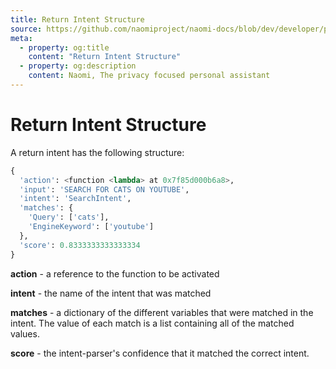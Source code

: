 ```yaml
---
title: Return Intent Structure
source: https://github.com/naomiproject/naomi-docs/blob/dev/developer/plugins/returnintent.md
meta:
  - property: og:title
    content: "Return Intent Structure"
  - property: og:description
    content: Naomi, The privacy focused personal assistant
---
```


# Return Intent Structure

A return intent has the following structure:

```python
{
  'action': <function <lambda> at 0x7f85d000b6a8>,
  'input': 'SEARCH FOR CATS ON YOUTUBE',
  'intent': 'SearchIntent',
  'matches': {
    'Query': ['cats'],
    'EngineKeyword': ['youtube']
  },
  'score': 0.8333333333333334
}
```

**action** - a reference to the function to be activated

**intent** - the name of the intent that was matched

**matches** - a dictionary of the different variables that
were matched in the intent. The value of each match is a
list containing all of the matched values.

**score** - the intent-parser's confidence that it matched
the correct intent.

<DocPreviousVersions/>
<EditPageLink/>
